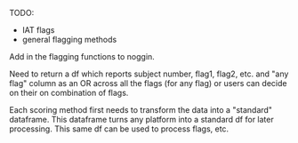 TODO:
  
* IAT flags
* general flagging methods
  
Add in the flagging functions to noggin.

Need to return a df which reports subject number, flag1, flag2, etc. and "any flag" column as an OR across all the flags (for any flag) or users can decide on their on combination of flags.

Each scoring method first needs to transform the data into a "standard" dataframe.  This dataframe turns any platform into a standard df for later processing.  This same df can be used to process flags, etc.
